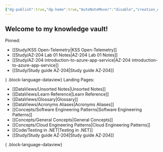 ```yaml
---
{"dg-publish":true,"dg-home":true,"AutoNoteMover":"disable","creation_date":"2024-05-02 18:40","permalink":"/start/","tags":["gardenEntry"],"dgPassFrontmatter":true}
---
```



## Welcome to my knowledge vault!

Pinned:
- [[Study/KSS Open-Telemetry\|KSS Open-Telemetry]]
- [[Study/AZ-204 Lab 01 Notes\|AZ-204 Lab 01 Notes]]
- [[Study/AZ-204 introduction-to-azure-app-service\|AZ-204 introduction-to-azure-app-service]]
- [[Study/Study guide AZ-204\|Study guide AZ-204]]

{ .block-language-dataview}
Landing Pages:
- [[DataViews/Unsorted Notes\|Unsorted Notes]]
- [[DataViews/Learn Reference\|Learn Reference]]
- [[DataViews/Glossary\|Glossary]]
- [[DataViews/Acronyms Aliases\|Acronyms Aliases]]
- [[Concepts/Software Engineering Patterns\|Software Engineering Patterns]]
- [[Concepts/General Concepts\|General Concepts]]
- [[Concepts/Cloud Engineering Patterns\|Cloud Engineering Patterns]]
- [[Code/Testing in .NET\|Testing in .NET]]
- [[Study/Study guide AZ-204\|Study guide AZ-204]]

{ .block-language-dataview}

